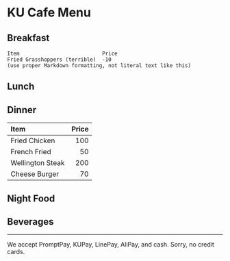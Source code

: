 # KU Cafe Menu


## Breakfast

    Item                           Price
    Fried Grasshoppers (terrible)  -10
    (use proper Markdown formatting, not literal text like this)

## Lunch 


## Dinner
| Item | Price |
|:-----|------:|
| Fried Chicken | 100 |
| French Fried | 50 |
| Wellington Steak | 200 |
| Cheese Burger | 70 |

## Night Food


## Beverages



---

We accept PromptPay, KUPay, LinePay, AliPay, and cash. Sorry, no credit cards.
